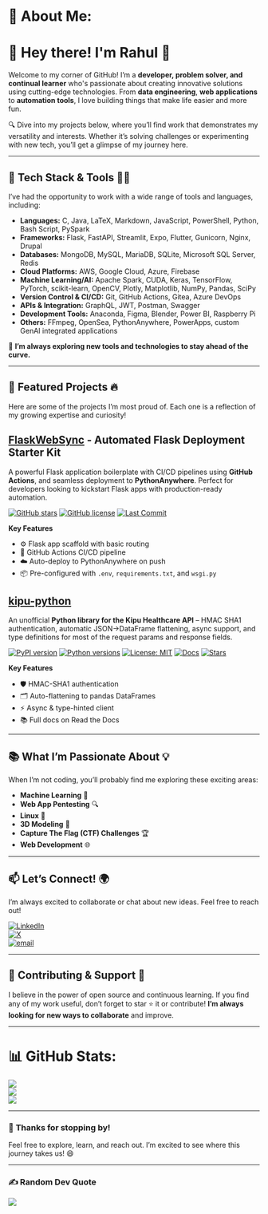 # 💫 About Me:
# 🚀 **Hey there! I'm Rahul** 👋

Welcome to my corner of GitHub! I’m a **developer, problem solver, and continual learner** who's passionate about creating innovative solutions using cutting-edge technologies. From **data engineering**, **web applications** to **automation tools**, I love building things that make life easier and more fun.

🔍 Dive into my projects below, where you’ll find work that demonstrates my versatility and interests. Whether it’s solving challenges or experimenting with new tech, you’ll get a glimpse of my journey here.

---

## 🔧 **Tech Stack & Tools** 👨‍💻

I’ve had the opportunity to work with a wide range of tools and languages, including:

- **Languages:** C, Java, LaTeX, Markdown, JavaScript, PowerShell, Python, Bash Script, PySpark
- **Frameworks:** Flask, FastAPI, Streamlit, Expo, Flutter, Gunicorn, Nginx, Drupal
- **Databases:** MongoDB, MySQL, MariaDB, SQLite, Microsoft SQL Server, Redis
- **Cloud Platforms:** AWS, Google Cloud, Azure, Firebase
- **Machine Learning/AI:** Apache Spark, CUDA, Keras, TensorFlow, PyTorch, scikit-learn, OpenCV, Plotly, Matplotlib, NumPy, Pandas, SciPy
- **Version Control & CI/CD:** Git, GitHub Actions, Gitea, Azure DevOps
- **APIs & Integration:** GraphQL, JWT, Postman, Swagger
- **Development Tools:** Anaconda, Figma, Blender, Power BI, Raspberry Pi
- **Others:** FFmpeg, OpenSea, PythonAnywhere, PowerApps, custom GenAI integrated applications

🚀 **I’m always exploring new tools and technologies to stay ahead of the curve.**

---

## 🌟 **Featured Projects** 🔥

Here are some of the projects I’m most proud of. Each one is a reflection of my growing expertise and curiosity!

## [FlaskWebSync](https://github.com/Rahulkumar010/FlaskWebSync) - **Automated Flask Deployment Starter Kit**  
A powerful Flask application boilerplate with CI/CD pipelines using **GitHub Actions**, and seamless deployment to **PythonAnywhere**. Perfect for developers looking to kickstart Flask apps with production-ready automation.

[![GitHub stars](https://img.shields.io/github/stars/Rahulkumar010/FlaskWebSync?style=social)](https://github.com/Rahulkumar010/FlaskWebSync/stargazers)
[![GitHub license](https://img.shields.io/github/license/Rahulkumar010/FlaskWebSync)](https://github.com/Rahulkumar010/FlaskWebSync/blob/main/LICENSE)
[![Last Commit](https://img.shields.io/github/last-commit/Rahulkumar010/FlaskWebSync)](https://github.com/Rahulkumar010/FlaskWebSync/commits)

**Key Features**
- ⚙️ Flask app scaffold with basic routing
- 🚀 GitHub Actions CI/CD pipeline
- ☁️ Auto-deploy to PythonAnywhere on push
- 📦 Pre-configured with `.env`, `requirements.txt`, and `wsgi.py`


## [kipu-python](https://github.com/Rahulkumar010/kipu-python)

An unofficial **Python library for the Kipu Healthcare API** – HMAC SHA1 authentication, automatic JSON→DataFrame flattening, async support, and type definitions for most of the request params and response fields.  

<!----- BADGES --->
[![PyPI version](https://img.shields.io/pypi/v/kipu-python?logo=pypi)](https://pypi.org/project/kipu-python/)
[![Python versions](https://img.shields.io/pypi/pyversions/kipu-python?logo=python)](https://pypi.org/project/kipu-python/)
[![License: MIT](https://img.shields.io/github/license/Rahulkumar010/kipu-python)](https://github.com/Rahulkumar010/kipu-python/blob/main/LICENSE)
[![Docs](https://img.shields.io/readthedocs/kipu-python?logo=readthedocs)](https://kipu-python.readthedocs.io/)
[![Stars](https://img.shields.io/github/stars/Rahulkumar010/kipu-python?style=social)](https://github.com/Rahulkumar010/kipu-python/stargazers)

**Key Features**
- 🛡️ HMAC-SHA1 authentication  
- 🗂️ Auto-flattening to pandas DataFrames  
- ⚡ Async & type-hinted client  
- 📚 Full docs on Read&nbsp;the&nbsp;Docs  

---

## 📚 **What I’m Passionate About** 💡

When I’m not coding, you’ll probably find me exploring these exciting areas:

- **Machine Learning** 🤖
- **Web App Pentesting** 🔍
- **Linux** 🐧
- **3D Modeling** 🎨
- **Capture The Flag (CTF) Challenges** 🏆
- **Web Development** 🌐

---

## 📫 **Let’s Connect!** 🌍

I’m always excited to collaborate or chat about new ideas. Feel free to reach out!

[![LinkedIn](https://img.shields.io/badge/LinkedIn-%230077B5.svg?logo=linkedin&logoColor=white)](https://www.linkedin.com/in/rahul-kumar-thatikonda-9a08ab21a)\
[![X](https://img.shields.io/badge/X-black.svg?logo=X&logoColor=white)](https://x.com/Rahul__root)\
[![email](https://img.shields.io/badge/Email-D14836?logo=gmail&logoColor=white)](mailto:rahul01110100@gmail.com) 

---

## 💬 **Contributing & Support** 🤝

I believe in the power of open source and continuous learning. If you find any of my work useful, don’t forget to star ⭐ it or contribute! **I’m always looking for new ways to collaborate** and improve.

---

<!-- GitHub Stats -->
# 📊 GitHub Stats:
![](https://github-readme-stats.vercel.app/api?username=Rahulkumar010&theme=default&hide_border=false&include_all_commits=true&count_private=true)<br/>
![](https://nirzak-streak-stats.vercel.app/?user=Rahulkumar010&theme=default&hide_border=false)<br/>
![](https://github-readme-stats.vercel.app/api/top-langs/?username=Rahulkumar010&theme=default&hide_border=false&include_all_commits=true&count_private=true&layout=compact)

---

### 👋 **Thanks for stopping by!** 
Feel free to explore, learn, and reach out. I’m excited to see where this journey takes us! 😄

---

### ✍️ Random Dev Quote
![](https://quotes-github-readme.vercel.app/api?type=horizontal&theme=light)
